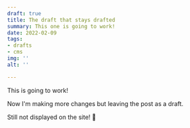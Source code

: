 ```yaml
---
draft: true
title: The draft that stays drafted
summary: This one is going to work!
date: 2022-02-09
tags:
- drafts
- cms
img: ''
alt: ''

---
```

This is going to work!

Now I'm making more changes but leaving the post as a draft.

Still not displayed on the site! 🎉
